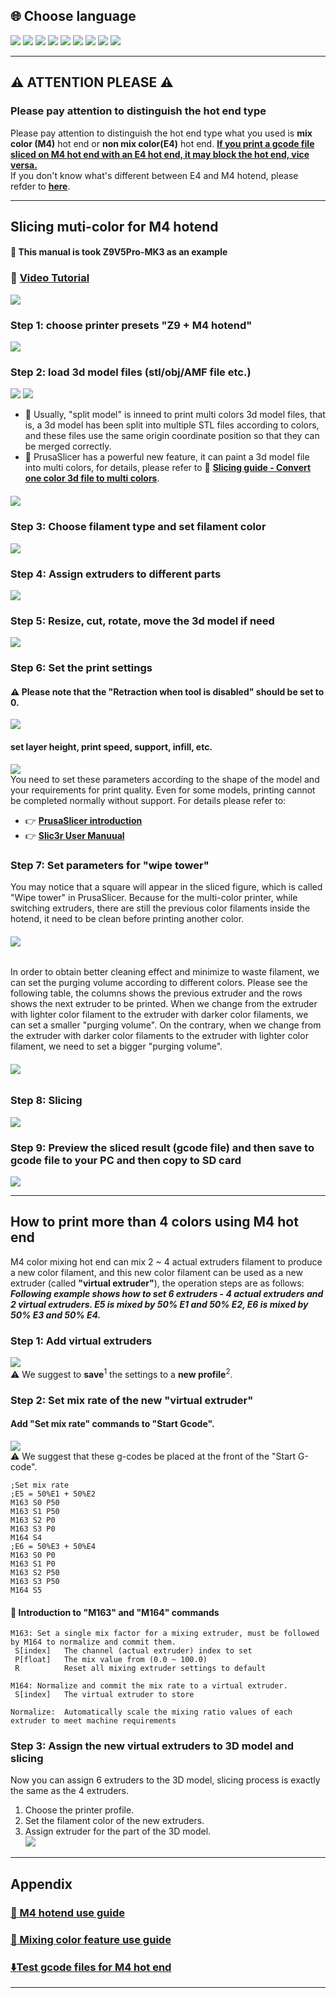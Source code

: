 ## <a id="choose-language">:globe_with_meridians: Choose language </a>
[![](../lanpic/EN.png)](https://github.com/ZONESTAR3D/Slicing-Guide/tree/master/PrusaSlicer/PrusaSlicerGuide_M4.md)
[![](../lanpic/ES.png)](https://github.com/ZONESTAR3D/Slicing-Guide/tree/master/PrusaSlicer/PrusaSlicerGuideM4-es.md)
[![](../lanpic/PT.png)](https://github.com/ZONESTAR3D/Slicing-Guide/tree/master/PrusaSlicer/PrusaSlicerGuideM4-pt.md)
[![](../lanpic/FR.png)](https://github.com/ZONESTAR3D/Slicing-Guide/tree/master/PrusaSlicer/PrusaSlicerGuideM4-fr.md)
[![](../lanpic/DE.png)](https://github.com/ZONESTAR3D/Slicing-Guide/tree/master/PrusaSlicer/PrusaSlicerGuideM4-de.md)
[![](../lanpic/IT.png)](https://github.com/ZONESTAR3D/Slicing-Guide/tree/master/PrusaSlicer/PrusaSlicerGuideM4-it.md)
[![](../lanpic/RU.png)](https://github.com/ZONESTAR3D/Slicing-Guide/tree/master/PrusaSlicer/PrusaSlicerGuideM4-ru.md)
[![](../lanpic/JP.png)](https://github.com/ZONESTAR3D/Slicing-Guide/tree/master/PrusaSlicer/PrusaSlicerGuideM4-jp.md)
[![](../lanpic/KR.png)](https://github.com/ZONESTAR3D/Slicing-Guide/tree/master/PrusaSlicer/PrusaSlicerGuideM4-kr.md)
<!-- [![](./lanpic/SA.png)](https://github.com/ZONESTAR3D/Slicing-Guide/tree/master/PrusaSlicer/PrusaSlicerGuideM4-ar.md) -->

----
## :warning: ATTENTION PLEASE :warning:
### Please pay attention to distinguish the hot end type
Please pay attention to distinguish the hot end type what you used is **mix color (M4)** hot end or **non mix color(E4)** hot end. 
<u>**If you print a gcode file sliced on M4 hot end with an E4 hot end, it may block the hot end, vice versa.**</u>     
If you don't know what's different between E4 and M4 hotend, please refder to [**here**][FAQ_M4E4].  

----
## Slicing muti-color for M4 hotend 
#### :loudspeaker: This manual is took Z9V5Pro-MK3 as an example
### :movie_camera: [**Video Tutorial**](https://youtu.be/_Ww2RFGlLNA)
[![](https://img.youtube.com/vi/_Ww2RFGlLNA/0.jpg)](https://www.youtube.com/watch?v=_Ww2RFGlLNA)

### Step 1: choose printer presets "Z9 + M4 hotend"
![](./pic/slicingM4-1.png)
### Step 2: load 3d model files (stl/obj/AMF file etc.)
![](./pic/loadstl_1.png) ![](./pic/loadstl_2.png)
- :memo: Usually, "split model" is inneed to print multi colors 3d model files, that is, a 3d model has been split into multiple STL files according to colors, and these files use the same origin coordinate position so that they can be merged correctly.
- :star2: PrusaSlicer has a powerful new feature, it can paint a 3d model file into multi colors, for details, please refer to :movie_camera: [**Slicing guide - Convert one color 3d file to multi colors**](https://youtu.be/Yx4fKDRGEJ4). 
##### [![](https://img.youtube.com/vi/Yx4fKDRGEJ4/0.jpg)](https://www.youtube.com/watch?v=Yx4fKDRGEJ4)

### Step 3: Choose filament type and set filament color
![](./pic/filament_color.png)
### Step 4: Assign extruders to different parts
![](./pic/assign_extruder.png)
### Step 5: Resize, cut, rotate, move the 3d model if need 
![](./pic/slicing_adjust.png)  
### Step 6: Set the print settings 
#### :warning: Please note that the "Retraction when tool is disabled" should be set to 0.    
![](./pic/switch_length.jpg)  
#### set layer height, print speed, support, infill, etc.
![](./pic/slicing_set.png)  
You need to set these parameters according to the shape of the model and your requirements for print quality. Even for some models, printing cannot be completed normally without support. For details please refer to:
- :point_right: [**PrusaSlicer introduction**](https://help.prusa3d.com/article/general-info_1910)      
- :point_right: [**Slic3r User Manuual**](https://manual.slic3r.org/)      
  
### Step 7: Set parameters for "wipe tower"
You may notice that a square will appear in the sliced figure, which is called "Wipe tower" in PrusaSlicer. Because for the multi-color printer, while switching extruders, there are still the previous color filaments inside the hotend, it need to be clean before printing another color.   
###### ![](./pic/wipe_tower.png)        
In order to obtain better cleaning effect and minimize to waste filament, we can set the purging volume according to different colors. Please see the following table, the columns shows the previous extruder and the rows shows the next extruder to be printed. When we change from the extruder with lighter color filament to the extruder with darker color filaments, we can set a smaller "purging volume". On the contrary, when we change from the extruder with darker color filaments to the extruder with lighter color filament, we need to set a bigger "purging volume".  
###### ![](./pic/slicingM4-2.png)  
### Step 8: Slicing
![](./pic/slicing_go.png)  
### Step 9: Preview the sliced result (gcode file) and then save to gcode file to your PC and then copy to SD card
![](./pic/slicing_save.png)  

----
## How to print more than 4 colors using M4 hot end
M4 color mixing hot end can mix 2 ~ 4 actual extruders filament to produce a new color filament, and this new color filament can be used as a new extruder (called **"virtual extruder"**), the operation steps are as follows:   
***Following example shows how to set 6 extruders - 4 actual extruders and 2 virtual extruders. E5 is mixed by 50% E1 and 50% E2, E6 is mixed by 50% E3 and 50% E4.***     
### Step 1: Add virtual extruders
![](./pic/slicingM4_6c_1.png)  
:warning: We suggest to **save**<sup>1</sup> the settings to a **new profile**<sup>2</sup>.   

### Step 2: Set mix rate of the new "virtual extruder"
#### Add "Set mix rate" commands to "Start Gcode". 
![](./pic/slicingM4_6c_2.png)  
:warning: We suggest that these g-codes be placed at the front of the "Start G-code". 
>
    ;Set mix rate
    ;E5 = 50%E1 + 50%E2
    M163 S0 P50
    M163 S1 P50
    M163 S2 P0
    M163 S3 P0
    M164 S4
    ;E6 = 50%E3 + 50%E4
    M163 S0 P0
    M163 S1 P0
    M163 S2 P50
    M163 S3 P50
    M164 S5

#### :memo: Introduction to "M163" and "M164" commands
>
    M163: Set a single mix factor for a mixing extruder, must be followed by M164 to normalize and commit them.
     S[index]   The channel (actual extruder) index to set
     P[float]   The mix value from (0.0 ~ 100.0)
     R   		Reset all mixing extruder settings to default

    M164: Normalize and commit the mix rate to a virtual extruder.
     S[index]   The virtual extruder to store
  
    Normalize:  Automatically scale the mixing ratio values of each extruder to meet machine requirements

### Step 3: Assign the new virtual extruders to 3D model and slicing
Now you can assign 6 extruders to the 3D model, slicing process is exactly the same as the 4 extruders.       
1. Choose the printer profile.   
2. Set the filament color of the new extruders.   
3. Assign extruder for the part of the 3D model.    
![](./pic/slicingM4_6c_3.png)   

----
## Appendix
### [:book: M4 hotend use guide](https://github.com/ZONESTAR3D/Upgrade-kit-guide/tree/main/HOTEND/M4)
### [:book: Mixing color feature use guide](https://github.com/ZONESTAR3D/Document-and-User-Guide/tree/master/Mixing_Color)
### [:arrow_down:Test gcode files for M4 hot end](https://github.com/ZONESTAR3D/Slicing-Guide/tree/master/PrusaSlicer/test_gcode/M4/readme.md)


----
[FAQ_M4E4]: https://github.com/ZONESTAR3D/Upgrade-kit-guide/tree/main/HOTEND/FAQ_M4E4.md
